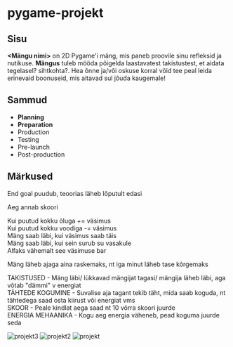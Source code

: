 # pygame-projekt

## Sisu
**<Mängu nimi>** on 2D Pygame'i mäng, mis paneb proovile sinu refleksid ja nutikuse. **Mängus** tuleb mööda põigelda laastavatest takistustest, et aidata tegelasel? sihtkohta?. Hea õnne ja/või oskuse korral võid tee peal leida erinevaid boonuseid, mis aitavad sul jõuda kaugemale!

## Sammud
* **Planning**
* **Preparation**
* Production
* Testing
* Pre-launch
* Post-production

## Märkused

End goal puudub, teoorias läheb lõputult edasi

Aeg annab skoori

Kui puutud kokku õluga += väsimus  
Kui puutud kokku voodiga -= väsimus  
Mäng saab läbi, kui väsimus saab täis  
Mäng saab läbi, kui sein surub su vasakule  
Alfaks vähemalt see väsimuse bar

Mäng läheb ajaga aina raskemaks, nt iga minut läheb tase kõrgemaks

TAKISTUSED - Mäng läbi/ lükkavad mängijat tagasi/ mängija läheb läbi, aga võtab "dämmi" v energiat  
TÄHTEDE KOGUMINE - Suvalise aja tagant tekib täht, mida saab koguda, nt tähtedega saad osta kiirust või energiat vms  
SKOOR - Peale kindlat aega saad nt 10 võrra skoori juurde  
ENERGIA MEHAANIKA - Kogu aeg energia väheneb, pead koguma juurde seda  



![projekt3](https://github.com/loorand/pygame-projekt/assets/146488878/6ae97cc6-96bd-4ee7-9efb-67f995ce27a3)
![projekt2](https://github.com/loorand/pygame-projekt/assets/146488878/7c77a667-9107-4b5b-bc15-1d8d7364598a)
![projekt](https://github.com/loorand/pygame-projekt/assets/146488878/75874b4b-4917-4f75-b2f7-d41fec5d71e7)
